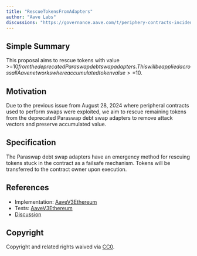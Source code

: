 ```yaml
---
title: "RescueTokensFromAdapters"
author: "Aave Labs"
discussions: "https://governance.aave.com/t/periphery-contracts-incident-august-28-2024/18821"
---
```


## Simple Summary

This proposal aims to rescue tokens with value >=$10 from the deprecated Paraswap debt swap adapters. This will be applied across all Aave networks where accumulated token value >=$10.

## Motivation

Due to the previous issue from August 28, 2024 where peripheral contracts used to perform swaps were exploited, we aim to rescue remaining tokens from the deprecated Paraswap debt swap adapters to remove attack vectors and preserve accumulated value.

## Specification

The Paraswap debt swap adapters have an emergency method for rescuing tokens stuck in the contract as a failsafe mechanism. Tokens will be transferred to the contract owner upon execution.

## References

- Implementation: [AaveV3Ethereum](https://github.com/bgd-labs/aave-proposals-v3/blob/main/src/20240916_Multi_RescueTokensFromAdapters/AaveV3Ethereum_RescueTokensFromAdapters_20240916.sol)
- Tests: [AaveV3Ethereum](https://github.com/bgd-labs/aave-proposals-v3/blob/main/src/20240916_Multi_RescueTokensFromAdapters/AaveV3Ethereum_RescueTokensFromAdapters_20240916.t.sol)
- [Discussion](https://governance.aave.com/t/periphery-contracts-incident-august-28-2024/18821)

## Copyright

Copyright and related rights waived via [CC0](https://creativecommons.org/publicdomain/zero/1.0/).
